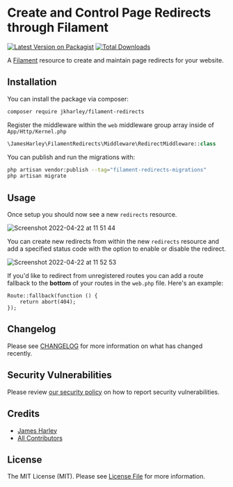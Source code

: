 # Create and Control Page Redirects through Filament 

[![Latest Version on Packagist](https://img.shields.io/packagist/v/jkharley/filament-redirects.svg?style=flat-square)](https://packagist.org/packages/:vendor_slug/:package_slug)
[![Total Downloads](https://img.shields.io/packagist/dt/jkharley/filament-redirects.svg?style=flat-square)](https://packagist.org/packages/jkharley/filament-redirects)

A [Filament](https://filamentphp.com/) resource to create and maintain page redirects for your website.

## Installation

You can install the package via composer:

```bash
composer require jkharley/filament-redirects
```

Register the middleware within the `web` middleware group array inside of `App/Http/Kernel.php`
```php
\JamesHarley\FilamentRedirects\Middleware\RedirectMiddleware::class
```

You can publish and run the migrations with:

```bash
php artisan vendor:publish --tag="filament-redirects-migrations"
php artisan migrate
```

## Usage
Once setup you should now see a new `redirects` resource.

![Screenshot 2022-04-22 at 11 51 44](https://user-images.githubusercontent.com/27085725/164701067-1faeb7f9-b7b7-4a05-a057-8de085c28430.png)

You can create new redirects from within the new `redirects` resource and add a specified status code with the option to enable or disable the redirect.

![Screenshot 2022-04-22 at 11 52 53](https://user-images.githubusercontent.com/27085725/164701219-57b173c7-04e3-4ef4-8a47-ea992d6c718b.png)

If you'd like to redirect from unregistered routes you can add a route fallback to the **bottom** of your routes in the `web.php` file. Here's an example:
```
Route::fallback(function () {
    return abort(404);
});
```

## Changelog

Please see [CHANGELOG](CHANGELOG.md) for more information on what has changed recently.

## Security Vulnerabilities

Please review [our security policy](../../security/policy) on how to report security vulnerabilities.

## Credits

- [James Harley](https://github.com/jkharley)
- [All Contributors](../../contributors)

## License

The MIT License (MIT). Please see [License File](LICENSE.md) for more information.
